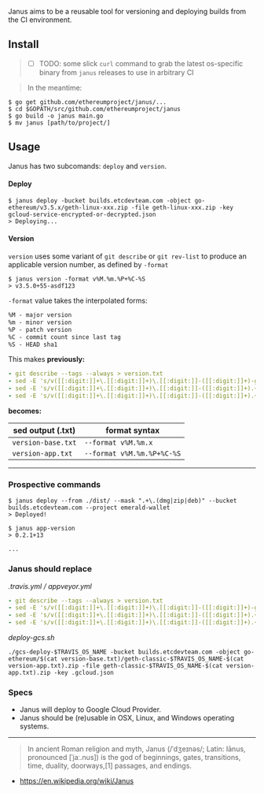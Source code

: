Janus aims to be a reusable tool for versioning and deploying builds from the CI
environment.

## Install
> - [ ] TODO: some slick `curl` command to grab the latest os-specific binary from `janus` releases to use in arbitrary CI

> In the meantime:

```shell
$ go get github.com/ethereumproject/janus/...
$ cd $GOPATH/src/github.com/ethereumproject/janus
$ go build -o janus main.go
$ mv janus [path/to/project/]
```

## Usage
Janus has two subcomands: `deploy` and `version`.
#### Deploy
```shell
$ janus deploy -bucket builds.etcdevteam.com -object go-ethereum/v3.5.x/geth-linux-xxx.zip -file geth-linux-xxx.zip -key gcloud-service-encrypted-or-decrypted.json
> Deploying...
```

#### Version
`version` uses some variant of `git describe` or `git rev-list` to produce an applicable
version number, as defined by `-format`
```shell
$ janus version -format v%M.%m.%P+%C-%S
> v3.5.0+55-asdf123
```

`-format` value takes the interpolated forms:
```txt
%M - major version
%m - minor version
%P - patch version
%C - commit count since last tag
%S - HEAD sha1
```

This makes __previously:__
```yml
- git describe --tags --always > version.txt
- sed -E 's/v([[:digit:]]+\.[[:digit:]]+)\.[[:digit:]]-([[:digit:]]+)-g([a-f0-9]+)/v\1.\2+\3/' version.txt > version-app.txt
- sed -E 's/v([[:digit:]]+\.[[:digit:]]+)\.[[:digit:]]-([[:digit:]]+).+/v\1.\2/' version.txt > version-only.txt
- sed -E 's/v([[:digit:]]+\.[[:digit:]]+)\.[[:digit:]]-([[:digit:]]+).+/v\1.x/' version.txt > version-base.txt

```

__becomes:__

| sed output (.txt) | format syntax |
| --- | --- |
| `version-base.txt` | `--format v%M.%m.x` |
| `version-app.txt` | `--format v%M.%m.%P+%C-%S` |


----

### Prospective commands

```shell
$ janus deploy --from ./dist/ --mask ".+\.(dmg|zip|deb)" --bucket builds.etcdevteam.com --project emerald-wallet
> Deployed!

$ janus app-version
> 0.2.1+13

...

```

### Janus should replace
_.travis.yml / appveyor.yml_
```yml
- git describe --tags --always > version.txt
- sed -E 's/v([[:digit:]]+\.[[:digit:]]+)\.[[:digit:]]-([[:digit:]]+)-g([a-f0-9]+)/v\1.\2+\3/' version.txt > version-app.txt
- sed -E 's/v([[:digit:]]+\.[[:digit:]]+)\.[[:digit:]]-([[:digit:]]+).+/v\1.\2/' version.txt > version-only.txt
- sed -E 's/v([[:digit:]]+\.[[:digit:]]+)\.[[:digit:]]-([[:digit:]]+).+/v\1.x/' version.txt > version-base.txt

```

_deploy-gcs.sh_
```shell
./gcs-deploy-$TRAVIS_OS_NAME -bucket builds.etcdevteam.com -object go-ethereum/$(cat version-base.txt)/geth-classic-$TRAVIS_OS_NAME-$(cat version-app.txt).zip -file geth-classic-$TRAVIS_OS_NAME-$(cat version-app.txt).zip -key .gcloud.json
```

### Specs
- Janus will deploy to Google Cloud Provider.
- Janus should be (re)usable in OSX, Linux, and Windows operating systems.

----

> In ancient Roman religion and myth, Janus (/ˈdʒeɪnəs/; Latin: Iānus, pronounced [ˈjaː.nus]) is the god of beginnings, gates, transitions, time, duality, doorways,[1] passages, and endings.
- https://en.wikipedia.org/wiki/Janus
